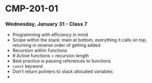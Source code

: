 # CMP-201-01
### Wednesday, January 31 - Class 7

- Programming with efficiency in mind
- Scope within the stack: main at bottom, everything it calls on top, returning in reverse order of getting added
- Recursion within functions
- \# Active functions = recursion length
- Best practice is passing references to functions
- `const` keyword
- Don't return pointers to stack allocated variables
- 